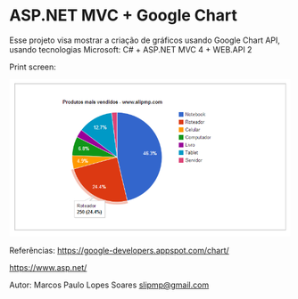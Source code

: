 ASP.NET MVC + Google Chart
===========

Esse projeto visa mostrar a criação de gráficos usando Google Chart API, usando tecnologias Microsoft:
C# + ASP.NET MVC 4 + WEB.API 2


Print screen:

![alt tag](https://raw.githubusercontent.com/slipmp/GoogleChart/master/GoogleChart/GoogleChart/Demo-Printscreen.png)



Referências:
https://google-developers.appspot.com/chart/

https://www.asp.net/


Autor:
Marcos Paulo Lopes Soares
slipmp@gmail.com
